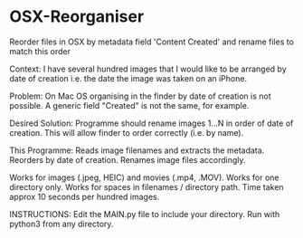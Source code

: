 # OSX-Reorganiser
Reorder files in OSX by metadata field 'Content Created' and rename files to match this order

Context: I have several hundred images that I would like to be arranged by date of creation i.e. the date the image was taken on an iPhone. 

Problem: On Mac OS organising in the finder by date of creation is not possible. A generic field "Created" is not the same, for example.

Desired Solution: Programme should rename images 1...N in order of date of creation. This will allow finder to order correctly (i.e. by name).

This Programme: Reads image filenames and extracts the metadata. Reorders by date of creation. Renames image files accordingly. 

Works for images (.jpeg, HEIC) and movies (.mp4, .MOV). Works for one directory only. Works for spaces in filenames / directory path. Time taken approx 10 seconds per hundred images. 

INSTRUCTIONS: Edit the MAIN.py file to include your directory. Run with python3 from any directory.
